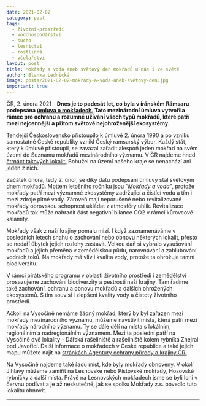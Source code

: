 ```yaml
---
date: 2021-02-02
category: post
tags:
  - životní-prostředí
  - vodohospodářství
  - sucho
  - lesnictví
  - rostlinná
  - včelařství
layout: post
title: Mokřady a voda aneb světový den mokřadů u nás i ve světě
author: Blanka Lednická
image: posts/2021-02-02-mokrady-a-voda-aneb-svetovy-den.jpg
important: true
---
```


ČR, 2. února 2021 - **Dnes je to padesát let, co byla v íránském Rámsaru podepsána [úmluva o mokřadech.](https://www.mzp.cz/cz/ramsarska_umluva_o_mokradech) Tato mezinárodní úmluva vytvořila rámec pro ochranu a rozumné užívání všech typů mokřadů, které patří mezi nejcennější a přitom světově nejohroženější ekosystémy.**

Tehdejší Československo přistoupilo k úmluvě 2. února 1990 a po vzniku samostatné České republiky vznikl Český ramsarský výbor. Každý stát, který k úmluvě přistoupil, se zavázal zařadit alespoň jeden mokřad na svém území do Seznamu mokřadů mezinárodního významu. V ČR najdeme hned [čtrnáct takových lokalit.](http://mokrady.ochranaprirody.cz/o-mokradech-mokrady-mezinarodniho-vyznamu-v-ceske-republice/) Bohužel na území našeho kraje se nenachází ani jeden z nich. 

Začátek února, tedy 2. únor, se díky datu podepsání úmluvy stal světovým dnem mokřadů. Mottem letošního ročníku jsou *“Mokřady a voda”*, protože mokřady patří mezi významné ekosystémy zadržující a čistící vodu a tím i  mezi zdroje pitné vody. Zároveň mají neporušené nebo revitalizované mokřady obrovskou schopnost ukládat z atmosféry uhlík. Revitalizace mokřadů tak může nahradit část negativní bilance CO2 v rámci kůrovcové kalamity. 

Mokřady však z naší krajiny pomalu mizí. I když zaznamenáváme v posledních letech snahu o zachování nebo obnovu některých lokalit, přesto se nedaří úbytek jejich rozlohy zastavit. Velkou daň si vybralo vysušování mokřadů a jejich přeměna v zemědělskou půdu, narovnávání a zahlubování vodních toků. Na mokřady má vliv i kvalita vody, protože ta ohrožuje tamní biodiverzitu.

V rámci pirátského programu v oblasti životního prostředí i zemědělství prosazujeme zachování biodiverzity a pestrosti naší krajiny. Tam řadíme také zachování, ochranu a obnovu mokřadů a dalších ohrožených ekosystémů. S tím souvisí i zlepšení kvality vody a čistoty životního prostředí.

Ačkoli na Vysočině nemáme žádný mokřad, který by byl zařazen mezi mokřady mezinárodního významu, můžeme navštívit místa, která patří mezi mokřady národního významu. Ty se dále dělí na místa s lokálním, regionálním a nadregionálním významem. Mezi ta poslední patří na Vysočině dvě lokality - Dářská rašeliniště a rašeliniště kolem rybníka Zhejral pod Javořicí. Další informace o mokřadech v České republice a také jejich mapu můžete najít na [stránkách Agentury ochrany přírody a krajiny ČR.](http://mokrady.ochranaprirody.cz/) 

Na Vysočině najdeme také řadu míst, kde byly mokřady obnoveny. V okolí Jihlavy můžeme zamířit na Lesnovské nebo Pístovské mokřady, Hosovské rybníčky a další místa. Právě na Lesnovských mokřadech jsme se byli loni v červnu podívat a je až neskutečné, jak se spolku Mokřady z.s. povedlo tuto lokalitu obnovit. 

---
 
